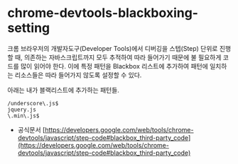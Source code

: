# chrome-devtools-blackboxing-setting

크롬 브라우저의 개발자도구(Developer Tools)에서 디버깅을 스텝(Step) 단위로 진행할 때, 의존하는 자바스크립트까지 모두 추적하여 따라 들어가기 때문에 불 필요하게 코드를 많이 읽어야 한다. 이에 특정 패턴을 Blackbox 리스트에 추가하여 패턴에 일치하는 리소스들은 따라 들어가지 않도록 설정할 수 있다.

아래는 내가 블랙리스트에 추가하는 패턴들.

```
/underscore\.js$
jquery.js
\.min\.js$
```

- 공식문서 [https://developers.google.com/web/tools/chrome-devtools/javascript/step-code#blackbox_third-party_code](https://developers.google.com/web/tools/chrome-devtools/javascript/step-code#blackbox_third-party_code)